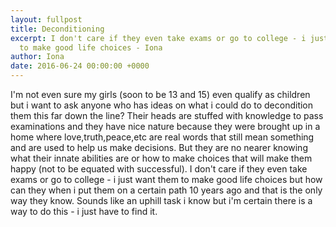 ```yaml
---
layout: fullpost
title: Deconditioning
excerpt: I don't care if they even take exams or go to college - i just want them
  to make good life choices - Iona
author: Iona
date: 2016-06-24 00:00:00 +0000
---
```


I'm not even sure my girls (soon to be 13 and 15) even qualify as children but i want to ask anyone who has ideas on what i could do to decondition them this far down the line? Their heads are stuffed with knowledge to pass examinations and they have nice nature because they were brought up in a home where love,truth,peace,etc are real words that still mean something and are used to help us make decisions. But they are no nearer knowing what their innate abilities are or how to make choices that will make them happy (not to be equated with successful). I don't care if they even take exams or go to college - i just want them to make good life choices but how can they when i put them on a certain path 10 years ago and that is the only way they know. Sounds like an uphill task i know but i'm certain there is a way to do this - i just have to find it. 